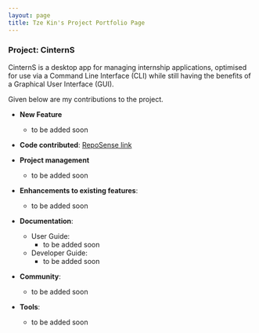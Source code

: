 ```yaml
---
layout: page
title: Tze Kin's Project Portfolio Page
---
```


### Project: CinternS

CinternS is a desktop app for managing internship applications, optimised for use via a Command Line Interface (CLI) while still having the benefits of a Graphical User Interface (GUI).

Given below are my contributions to the project.

* **New Feature**
    * to be added soon

* **Code contributed**: [RepoSense link](https://nus-cs2103-ay2223s1.github.io/tp-dashboard/?search=teekaytai&breakdown=true)

* **Project management**
    * to be added soon 

* **Enhancements to existing features**:
    * to be added soon

* **Documentation**:
    * User Guide:
        * to be added soon
    * Developer Guide:
        * to be added soon

* **Community**:
    * to be added soon

* **Tools**:
    * to be added soon 
